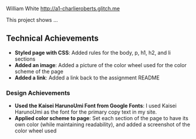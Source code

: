 William White
http://a1-charlieroberts.glitch.me

This project shows ...

## Technical Achievements
- **Styled page with CSS**: Added rules for the body, p, h1, h2, and li sections
- **Added an image**: Added a picture of the color wheel used for the color scheme of the page
- **Added a link**: Added a link back to the assignment README

### Design Achievements
- **Used the Kaisei HarunoUmi Font from Google Fonts**: I used Kaisei HarunoUmi as the font for the primary copy text in my site.
- **Applied color scheme to page**: Set each section of the page to have its own color (while maintaining readability), and added a screenshot of the color wheel used
